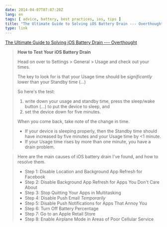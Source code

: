 ```yaml
---
date: 2014-04-07T07:07:28Z
lang: en
tags: [ advice, battery, best practices, ios, tips ]
title: "The Ultimate Guide to Solving iOS Battery Drain --- Overthought"
type: link
---
```


[The Ultimate Guide to Solving iOS Battery Drain ---
Overthought](http://www.overthought.org/blog/2014/the-ultimate-guide-to-solving-ios-battery-drain)

> **How to Test Your iOS Battery Drain**
>
> Head on over to Settings \> General \> Usage and check out your times.
>
> The key to look for is that your Usage time should be *significantly*
> lower than your Standby time (...)
>
> So here's the test:
>
> 1.  write down your usage and standby time, press the sleep/wake
>     button (...) to put the device to sleep, and
> 2.  set the device down for five minutes.
>
> When you come back, take note of the change in time.
>
> -    If your device is sleeping properly, then the Standby time should
>     have increased by five minutes and your Usage time by \<1 minute.
> -    If your Usage time rises by more than one minute, you have a
>     drain problem.

> Here are the main causes of iOS battery drain I've found, and how to
> resolve them.
>
> -    Step 1: Disable Location and Background App Refresh for Facebook
> -   Step 2: Disable Background App Refresh for Apps You Don't Care
>     About
> -   Step 3: Stop Quitting Your Apps in Multitasking
> -   Step 4: Disable Push Email *Temporarily*
> -   Step 5: Disable Push Notifications for Apps That Annoy You
> -   Step 6: Turn Off Battery Percentage
> -   Step 7: Go to an Apple Retail Store
> -   Step 8: Enable Airplane Mode in Areas of Poor Cellular Service

